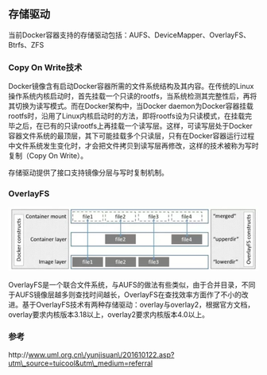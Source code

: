 ## 存储驱动

当前Docker容器支持的存储驱动包括：AUFS、DeviceMapper、OverlayFS、Btrfs、ZFS

### Copy On Write技术

Docker镜像含有启动Docker容器所需的文件系统结构及其内容。在传统的Linux操作系统内核启动时，首先挂载一个只读的rootfs，当系统检测其完整性后，再将其切换为读写模式。而在Docker架构中，当Docker daemon为Docker容器挂载rootfs时，沿用了Linux内核启动时的方法，即将rootfs设为只读模式，在挂载完毕之后，在已有的只读rootfs上再挂载一个读写层。这样，可读写层处于Docker容器文件系统的最顶层，其下可能挂载多个只读层，只有在Docker容器运行过程中文件系统发生变化时，才会把文件拷贝到读写层再修改，这样的技术被称为写时复制（Copy On Write）。

存储驱动提供了接口支持镜像分层与写时复制机制。

### OverlayFS

![](/assets/docker-fs-driver-overlayfs.png)

OverlayFS是一个联合文件系统，与AUFS的做法有些类似，由于合并目录，不同于AUFS镜像层越多则查找时间越长，OverlayFS在查找效率方面作了不小的改进。基于OverlayFS技术有两种存储驱动：overlay与overlay2，根据官方文档，overlay要求内核版本3.18以上，overlay2要求内核版本4.0以上。

### 参考

http:\/\/www.uml.org.cn\/yunjisuan\/201610122.asp?utm\_source=tuicool&utm\_medium=referral

